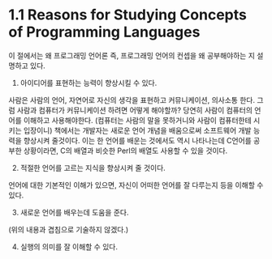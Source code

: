 # 1.1 Reasons for Studying Concepts of Programming Languages

이 절에서는 왜 프로그래밍 언어론 즉, 프로그래밍 언어의 컨셉을 왜 공부해야하는 지 설명하고 있다.

1. 아이디어를 표현하는 능력이 향상시킬 수 있다.

사람은 사람의 언어, 자연어로 자신의 생각을 표현하고 커뮤니케이션, 의사소통 한다. 그럼 사람과 컴퓨터가 커뮤니케이션 하려면 어떻게 해야할까? 당연히 사람이 컴퓨터의 언어를 이해하고 사용해야한다. (컴퓨터는 사람의 말을 못하거니와 사람이 컴퓨터한테 시키는 입장이니)
책에서는 개발자는 새로운 언어 개념을 배움으로써 소프트웨어 개발 능력을 향상시켜 줄것이다.
이는 한 언어를 배운는 것에서도 역시 나타나는데 C언어를 공부한 상황이라면, C의 배열과 비슷한 Perl의 배열도 사용할 수 있을 것이다.

2. 적절한 언어를 고르는 지식을 향상시켜 줄 것이다.

언어에 대한 기본적인 이해가 있으면, 자신이 어떠한 언어를 잘 다루는지 등을 이해할 수 있다.

3. 새로운 언어를 배우는데 도움을 준다.

(위의 내용과 겹침으로 기술하지 않겠다.)

4. 실행의 의미를 잘 이해할 수 있다.

